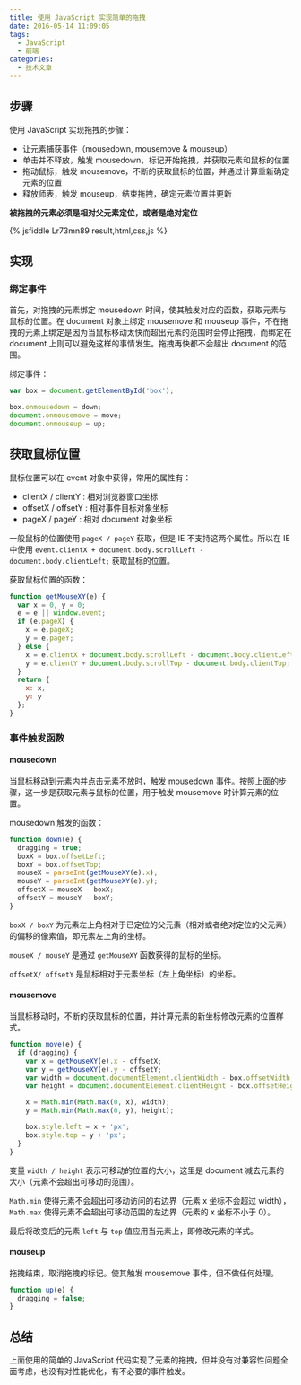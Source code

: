 ```yaml
---
title: 使用 JavaScript 实现简单的拖拽
date: 2016-05-14 11:09:05
tags: 
  - JavaScript
  - 前端
categories:
  - 技术文章
---
```


## 步骤

使用 JavaScript 实现拖拽的步骤：
- 让元素捕获事件（mousedown, mousemove & mouseup）
- 单击并不释放，触发 mousedown，标记开始拖拽，并获取元素和鼠标的位置
- 拖动鼠标，触发 mousemove，不断的获取鼠标的位置，并通过计算重新确定元素的位置
- 释放师表，触发 mouseup，结束拖拽，确定元素位置并更新

**被拖拽的元素必须是相对父元素定位，或者是绝对定位**

<!--more-->
{% jsfiddle Lr73mn89 result,html,css,js %}

## 实现

### 绑定事件

首先，对拖拽的元素绑定 mousedown 时间，使其触发对应的函数，获取元素与鼠标的位置。在 document 对象上绑定 mousemove 和 mouseup 事件，不在拖拽的元素上绑定是因为当鼠标移动太快而超出元素的范围时会停止拖拽，而绑定在 document 上则可以避免这样的事情发生。拖拽再快都不会超出 document 的范围。

绑定事件：
```js
var box = document.getElementById('box');

box.onmousedown = down;
document.onmousemove = move;
document.onmouseup = up;
```

## 获取鼠标位置

鼠标位置可以在 event 对象中获得，常用的属性有：
- clientX / clientY : 相对浏览器窗口坐标
- offsetX / offsetY : 相对事件目标对象坐标
- pageX / pageY : 相对 document 对象坐标

一般鼠标的位置使用 `pageX / pageY` 获取，但是 IE 不支持这两个属性。所以在 IE 中使用 `event.clientX + document.body.scrollLeft - document.body.clientLeft;` 获取鼠标的位置。

获取鼠标位置的函数：
```js
function getMouseXY(e) {
  var x = 0, y = 0;
  e = e || window.event;
  if (e.pageX) {
    x = e.pageX;
    y = e.pageY;
  } else {
    x = e.clientX + document.body.scrollLeft - document.body.clientLeft;
    y = e.clientY + document.body.scrollTop - document.body.clientTop;
  }
  return {
    x: x,
    y: y
  };
}
```

### 事件触发函数
#### mousedown

当鼠标移动到元素内并点击元素不放时，触发 mousedown 事件。按照上面的步骤，这一步是获取元素与鼠标的位置，用于触发 mousemove 时计算元素的位置。

mousedown 触发的函数：
```js
function down(e) {
  dragging = true;
  boxX = box.offsetLeft;
  boxY = box.offsetTop;
  mouseX = parseInt(getMouseXY(e).x);
  mouseY = parseInt(getMouseXY(e).y);
  offsetX = mouseX - boxX;
  offsetY = mouseY - boxY;
}
```

`boxX / boxY` 为元素左上角相对于已定位的父元素（相对或者绝对定位的父元素）的偏移的像素值，即元素左上角的坐标。

`mouseX / mouseY` 是通过 `getMouseXY` 函数获得的鼠标的坐标。

`offsetX/ offsetY` 是鼠标相对于元素坐标（左上角坐标）的坐标。

#### mousemove

当鼠标移动时，不断的获取鼠标的位置，并计算元素的新坐标修改元素的位置样式。

```js
function move(e) {
  if (dragging) {
    var x = getMouseXY(e).x - offsetX;
    var y = getMouseXY(e).y - offsetY;
    var width = document.documentElement.clientWidth - box.offsetWidth;
    var height = document.documentElement.clientHeight - box.offsetHeight;

    x = Math.min(Math.max(0, x), width);
    y = Math.min(Math.max(0, y), height);

    box.style.left = x + 'px';
    box.style.top = y + 'px';
  }
}
```

变量 `width / height` 表示可移动的位置的大小，这里是 document 减去元素的大小（元素不会超出可移动的范围）。

`Math.min` 使得元素不会超出可移动访问的右边界（元素 x 坐标不会超过 width），`Math.max` 使得元素不会超出可移动范围的左边界（元素的 x 坐标不小于 0）。

最后将改变后的元素 `left` 与 `top` 值应用当元素上，即修改元素的样式。

#### mouseup

拖拽结束，取消拖拽的标记。使其触发 mousemove 事件，但不做任何处理。

```js
function up(e) {
  dragging = false;
}
```

## 总结
上面使用的简单的 JavaScript 代码实现了元素的拖拽，但并没有对兼容性问题全面考虑，也没有对性能优化，有不必要的事件触发。
